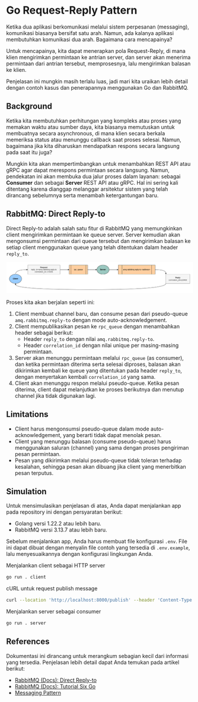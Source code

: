 # Go Request-Reply Pattern
Ketika dua aplikasi berkomunikasi melalui sistem perpesanan (messaging), komunikasi biasanya bersifat satu arah. Namun, ada kalanya aplikasi membutuhkan komunikasi dua arah. Bagaimana cara mencapainya?

Untuk mencapainya, kita dapat menerapkan pola Request-Reply, di mana klien mengirimkan permintaan ke antrian server, dan server akan menerima permintaan dari antrian tersebut, memprosesnya, lalu mengirimkan balasan ke klien.

Penjelasan ini mungkin masih terlalu luas, jadi mari kita uraikan lebih detail dengan contoh kasus dan penerapannya menggunakan Go dan RabbitMQ.

## Background
Ketika kita membutuhkan perhitungan yang kompleks atau proses yang memakan waktu atau sumber daya, kita biasanya memutuskan untuk membuatnya secara asynchronous, di mana klien secara berkala memeriksa status atau menunggu callback saat proses selesai. Namun, bagaimana jika kita diharuskan mendapatkan respons secara langsung pada saat itu juga?

Mungkin kita akan mempertimbangkan untuk menambahkan REST API atau gRPC agar dapat merespons permintaan secara langsung. Namun, pendekatan ini akan membuka dua jalur proses dalam layanan: sebagai **Consumer** dan sebagai **Server** REST API atau gRPC. Hal ini sering kali ditentang karena dianggap melanggar arsitektur sistem yang telah dirancang sebelumnya serta menambah ketergantungan baru.

## RabbitMQ: Direct Reply-to
Direct Reply-to adalah salah satu fitur di RabbitMQ yang memungkinkan client mengirimkan permintaan ke queue server. Server kemudian akan mengonsumsi permintaan dari queue tersebut dan mengirimkan balasan ke setiap client menggunakan queue yang telah ditentukan dalam header `reply_to`.

![.](./Direct_Reply-to.png)

Proses kita akan berjalan seperti ini:
1. Client membuat channel baru, dan consume pesan dari pseudo-queue `amq.rabbitmq.reply-to` dengan mode auto-acknowledgement.
2. Client mempublikasikan pesan ke `rpc_queue` dengan menambahkan header sebagai berikut:
    - Header `reply_to` dengan nilai `amq.rabbitmq.reply-to`.
    - Header `correlation_id` dengan nilai unique per masing-masing permintaan.
3. Server akan menunggu permintaan melalui `rpc_queue` (as consumer), dan ketika permintaan diterima serta selesai diproses, balasan akan dikirimkan kembali ke queue yang ditentukan pada header `reply_to`, dengan menyertakan kembali `correlation_id` yang sama.
4. Client akan menunggu respon melalui pseudo-queue. Ketika pesan diterima, client dapat melanjutkan ke proses berikutnya dan menutup channel jika tidak digunakan lagi.

## Limitations
- Client harus mengonsumsi pseudo-queue dalam mode auto-acknowledgement, yang berarti tidak dapat menolak pesan.
- Client yang menunggu balasan (consume pseudo-queue) harus menggunakan saluran (channel) yang sama dengan proses pengiriman pesan permintaan.
- Pesan yang dikirimkan melalui pseudo-queue tidak toleran terhadap kesalahan, sehingga pesan akan dibuang jika client yang menerbitkan pesan terputus.

## Simulation
Untuk mensimulasikan penjelasan di atas, Anda dapat menjalankan app pada repository ini dengan persyaratan berikut:

- Golang versi 1.22.2 atau lebih baru.
- RabbitMQ versi 3.13.7 atau lebih baru.

Sebelum menjalankan app, Anda harus membuat file konfigurasi `.env`. File ini dapat dibuat dengan menyalin file contoh yang tersedia di `.env.example`, lalu menyesuaikannya dengan konfigurasi lingkungan Anda.

Menjalankan client sebagai HTTP server
```bash
go run . client
```

cURL untuk request publish message
```bash
curl --location 'http://localhost:8000/publish' --header 'Content-Type: application/json' --data '{"message": "Test"}'
```

Menjalankan server sebagai consumer
```bash
go run . server
```

## References
Dokumentasi ini dirancang untuk merangkum sebagian kecil dari informasi yang tersedia. Penjelasan lebih detail dapat Anda temukan pada artikel berikut: 
- [RabbitMQ (Docs): Direct Reply-to](https://www.rabbitmq.com/docs/direct-reply-to)
- [RabbitMQ (Docs): Tutorial Six Go](https://www.rabbitmq.com/tutorials/tutorial-six-go)
- [Messaging Pattern](https://www.enterpriseintegrationpatterns.com/patterns/messaging/RequestReply.html)
